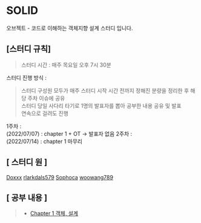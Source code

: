 # SOLID
오브젝트 - 코드로 이해하는 객체지향 설계 스터디 입니다.
## [스터디 규칙]
> 스터디 시간 : 매주 목요일 오후 7시 30분

스터디 진행 방식 :

> 스터디 구성원 모두가 매주 스터디 시작 시간 전까지 정해진 분량을 정리한 후 해당 주차 이슈에 공유<br>
> 스터디 당일 사다리 타기로 1명의 발표자를 뽑아 공부한 내용 공유 및 발표<br>
> 연속으로 걸려도 진행

1주차 : <br>
(2022/07/07) : chapter 1 + OT -> 발표자 없음
2주차 : <br>
(2022/07/14) : chapter 1 마무리

## [ 스터디 원 ]
[Doxxx](https://github.com/doxxx93)
[rlarkdals579](https://github.com/rlarkdals579)
[Sophoca](https://github.com/Sophoca)
[woowang789](https://github.com/woowang789)

## [ 공부 내용 ]
> - [Chapter 1 객체, 설계](https://github.com/likelion-backendschool/SOLID/issues/1)

